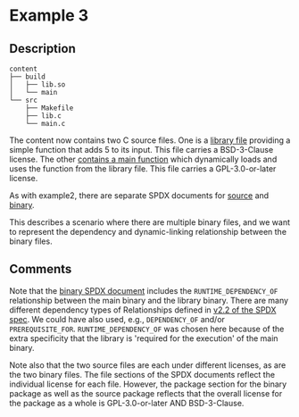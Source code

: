 # Example 3

## Description

```
content
├── build
│   ├── lib.so
│   └── main
└── src
    ├── Makefile
    ├── lib.c
    └── main.c
```

The content now contains two C source files.
One is a [library file](content/src/lib.c) providing a simple function that adds 5 to its input.
This file carries a BSD-3-Clause license.
The other [contains a main function](content/src/main.c) which dynamically loads and uses the function from the library file.
This file carries a GPL-3.0-or-later license.

As with example2, there are separate SPDX documents for [source](spdx2.2/example3-src.spdx) and [binary](spdx2.2/example3-bin.spdx).

This describes a scenario where there are multiple binary files, and we want to represent the dependency and dynamic-linking relationship between the binary files.

## Comments

Note that the [binary SPDX document](spdx2.2/example3-bin.spdx) includes the `RUNTIME_DEPENDENCY_OF` relationship between the main binary and the library binary.
There are many different dependency types of Relationships defined in [v2.2 of the SPDX spec](https://spdx.github.io/spdx-spec/7-relationships-between-SPDX-elements/).
We could have also used, e.g., `DEPENDENCY_OF` and/or `PREREQUISITE_FOR`.
`RUNTIME_DEPENDENCY_OF` was chosen here because of the extra specificity that the library is 'required for the execution' of the main binary.

Note also that the two source files are each under different licenses, as are the two binary files.
The file sections of the SPDX documents reflect the individual license for each file.
However, the package section for the binary package as well as the source package reflects that the overall license for the package as a whole is GPL-3.0-or-later AND BSD-3-Clause.
